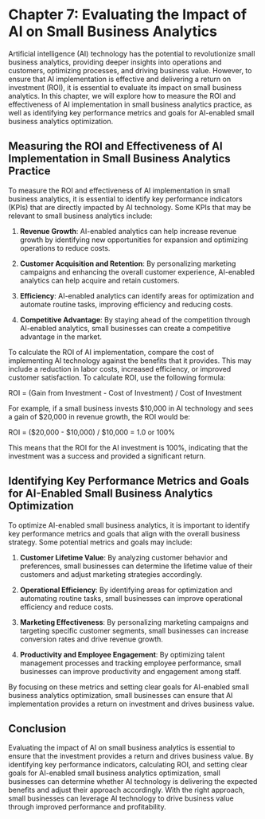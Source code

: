 Chapter 7: Evaluating the Impact of AI on Small Business Analytics
==================================================================

Artificial intelligence (AI) technology has the potential to revolutionize small business analytics, providing deeper insights into operations and customers, optimizing processes, and driving business value. However, to ensure that AI implementation is effective and delivering a return on investment (ROI), it is essential to evaluate its impact on small business analytics. In this chapter, we will explore how to measure the ROI and effectiveness of AI implementation in small business analytics practice, as well as identifying key performance metrics and goals for AI-enabled small business analytics optimization.

Measuring the ROI and Effectiveness of AI Implementation in Small Business Analytics Practice
---------------------------------------------------------------------------------------------

To measure the ROI and effectiveness of AI implementation in small business analytics, it is essential to identify key performance indicators (KPIs) that are directly impacted by AI technology. Some KPIs that may be relevant to small business analytics include:

1. **Revenue Growth**: AI-enabled analytics can help increase revenue growth by identifying new opportunities for expansion and optimizing operations to reduce costs.

2. **Customer Acquisition and Retention**: By personalizing marketing campaigns and enhancing the overall customer experience, AI-enabled analytics can help acquire and retain customers.

3. **Efficiency**: AI-enabled analytics can identify areas for optimization and automate routine tasks, improving efficiency and reducing costs.

4. **Competitive Advantage**: By staying ahead of the competition through AI-enabled analytics, small businesses can create a competitive advantage in the market.

To calculate the ROI of AI implementation, compare the cost of implementing AI technology against the benefits that it provides. This may include a reduction in labor costs, increased efficiency, or improved customer satisfaction. To calculate ROI, use the following formula:

ROI = (Gain from Investment - Cost of Investment) / Cost of Investment

For example, if a small business invests $10,000 in AI technology and sees a gain of $20,000 in revenue growth, the ROI would be:

ROI = ($20,000 - $10,000) / $10,000 = 1.0 or 100%

This means that the ROI for the AI investment is 100%, indicating that the investment was a success and provided a significant return.

Identifying Key Performance Metrics and Goals for AI-Enabled Small Business Analytics Optimization
--------------------------------------------------------------------------------------------------

To optimize AI-enabled small business analytics, it is important to identify key performance metrics and goals that align with the overall business strategy. Some potential metrics and goals may include:

1. **Customer Lifetime Value**: By analyzing customer behavior and preferences, small businesses can determine the lifetime value of their customers and adjust marketing strategies accordingly.

2. **Operational Efficiency**: By identifying areas for optimization and automating routine tasks, small businesses can improve operational efficiency and reduce costs.

3. **Marketing Effectiveness**: By personalizing marketing campaigns and targeting specific customer segments, small businesses can increase conversion rates and drive revenue growth.

4. **Productivity and Employee Engagement**: By optimizing talent management processes and tracking employee performance, small businesses can improve productivity and engagement among staff.

By focusing on these metrics and setting clear goals for AI-enabled small business analytics optimization, small businesses can ensure that AI implementation provides a return on investment and drives business value.

Conclusion
----------

Evaluating the impact of AI on small business analytics is essential to ensure that the investment provides a return and drives business value. By identifying key performance indicators, calculating ROI, and setting clear goals for AI-enabled small business analytics optimization, small businesses can determine whether AI technology is delivering the expected benefits and adjust their approach accordingly. With the right approach, small businesses can leverage AI technology to drive business value through improved performance and profitability.
